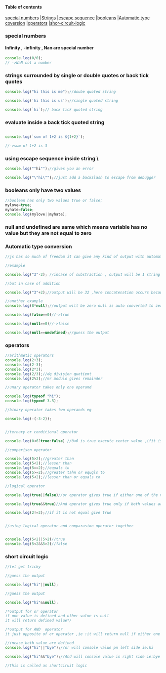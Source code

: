 #### Table of contents
[special numbers](#special-numbers)
|[Strings](#strings-surrounded-by-single-or-double-quotes-or-back-tick-quotes)
|[escape sequence](#using-escape-sequence-inside-string)
|[booleans](#booleans-only-have-two-values)
|[Automatic type coversion](#automatic-type-conversion)
|[operators](#operators)
|[shor-circuit-logic](#short-circuit-logic)

### special numbers


#### Infinity , -infinity , Nan are  special number

``` js
console.log(0/0);
// ->NaN not a number
```


### strings surrounded by single or double quotes or back tick quotes

``` js
console.log("hi this is me");//doube quoted string

console.log('hi this is us');//single quoted string

console.log(`hi`);// back tick quoted string

```

### evaluate inside a back tick quoted string

``` js

console.log(`sum of 1+2 is ${1+2}`);

//->sum of 1+2 is 3

```


### using escape sequence inside string \

``` js
console.log(""hi"");//gives you an error


```
``` js
console.log("\"hi\"");//just add a backslash to escape from debugger

```
### booleans only have two values

``` js
//boolean has only two values true or false;
mylove=true;
myhate=false;
console.log(mylove||myhate);

```

### null and undefined are same which means variable has no value but they are not equal to zero

### Automatic type conversion

``` js
//js has so much of freedom it can give any kind of output with automatic type coversion

//example

console.log("3"-2); //incase of substraction , output will be 1 string is converted to number

//but in case of addition

console.log("3"+2);//output will be 32 ,here concatenation occurs because 2 is coverted to String in the case of addition

//another example
console.log(8*null);//output will be zero null is auto converted to zero

console.log(false==0)//->true

console.log(null==0)//->false

console.log(null==undefined);//guess the output

```

### operators

``` js
//arithmetic operators
console.log(2+3);
console.log(2-3);
console.log(2*3);
console.log(2/3);//dq division quotient
console.log(2%3);//mr modulo gives remainder

//unary operator takes only one operand

console.log(typeof "hi");
console.log(typeof 3.8);

//binary operator takes two operands eg

console.log(-(-3-2));


//ternary or conditional operator

console.log(0<6?true:false) //0<6 is true execute center value ,ifit is false execute last value

//comparison operator

console.log(5>2);//greater than 
console.log(5<2);//lesser than
console.log(5==2);//equals to
console.log(5>=2);//greater tahn or equqls to
console.log(5<2);//lesser than or equals to

//logical operator

console.log(true||false)//or operator gives true if either one of the value is true

console.log(true&&true)//And operator gives true only if both values are true

console.log(2!=2);//if it is not equal give true


//using logical operator and comparasion operator together


console.log(5<2||5>2)//true
console.log(5<2&&5>2)//false

```
### short circuit logic

``` js
//let get tricky 

//guess the output

console.log("hi"||null);

//guess the output

console.log("hi"&&null);

/*output for or operator 
if one value is defined and other value is null 
it will return defined value*/

/*output for AND  operator 
it just opposite of or operator ,ie :it will return null if either one of the value is efined as null */

//incase both value are defined
console.log("hi"||"bye");//or will console value pn left side ie:hi

console.log("hi"&&"bye");//And will console value in right side ie:bye

//this is called as shortciruit logic
```